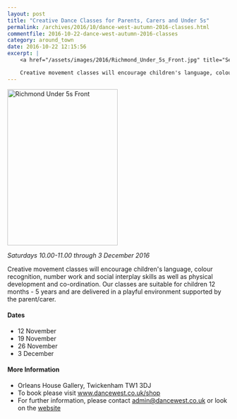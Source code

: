 ```yaml
---
layout: post
title: "Creative Dance Classes for Parents, Carers and Under 5s"
permalink: /archives/2016/10/dance-west-autumn-2016-classes.html
commentfile: 2016-10-22-dance-west-autumn-2016-classes
category: around_town
date: 2016-10-22 12:15:56
excerpt: |
    <a href="/assets/images/2016/Richmond_Under_5s_Front.jpg" title="See larger version of - Richmond Under 5s Front"><img src="/assets/images/2016/Richmond_Under_5s_Front_thumb.jpg" width="150" height="212" alt="Richmond Under 5s Front" class="photo right" /></a>

    Creative movement classes will encourage children's language, colour recognition, number work and social interplay skills as well as physical development and co-ordination. Our classes are suitable for children 12 months - 5 years and are delivered in a playful environment supported by the parent/carer.
---
```


<a href="/assets/images/2016/Richmond_Under_5s_Front.jpg" title="See larger version of - Richmond Under 5s Front"><img src="/assets/images/2016/Richmond_Under_5s_Front_thumb.jpg" width="250" height="353" alt="Richmond Under 5s Front" class="photo right" /></a>

*Saturdays 10.00-11.00 through 3 December 2016*

Creative movement classes will encourage children's language, colour recognition, number work and social interplay skills as well as physical development and co-ordination. Our classes are suitable for children 12 months - 5 years and are delivered in a playful environment supported by the parent/carer.

#### Dates

-   12 November
-   19 November
-   26 November
-   3 December

#### More Information

-   Orleans House Gallery, Twickenham TW1 3DJ
-   To book please visit www.dancewest.co.uk/shop
-   For further information, please contact admin@dancewest.co.uk or look on the [website](http://www.dancewest.co.uk/new-page-1)
